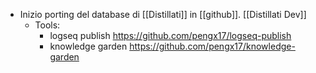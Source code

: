 - Inizio porting del database di [[Distillati]] in [[github]].
  [[Distillati Dev]]
	- Tools:
		- logseq publish https://github.com/pengx17/logseq-publish
		- knowledge garden https://github.com/pengx17/knowledge-garden